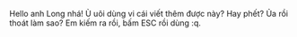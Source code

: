 Hello anh Long nhá! Ù uôi dùng vi cái viết thêm được này? Hay phết? Ủa rồi thoát làm sao? Em kiếm ra rồi, bấm ESC rồi dùng :q. 

